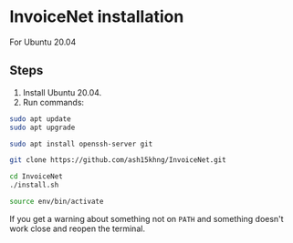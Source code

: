 # InvoiceNet installation

For Ubuntu 20.04

## Steps

1. Install Ubuntu 20.04.
2. Run commands:

```bash
sudo apt update
sudo apt upgrade

sudo apt install openssh-server git

git clone https://github.com/ash15khng/InvoiceNet.git

cd InvoiceNet
./install.sh

source env/bin/activate
```

If you get a warning about something not on `PATH` and something doesn't work close and reopen the terminal.
